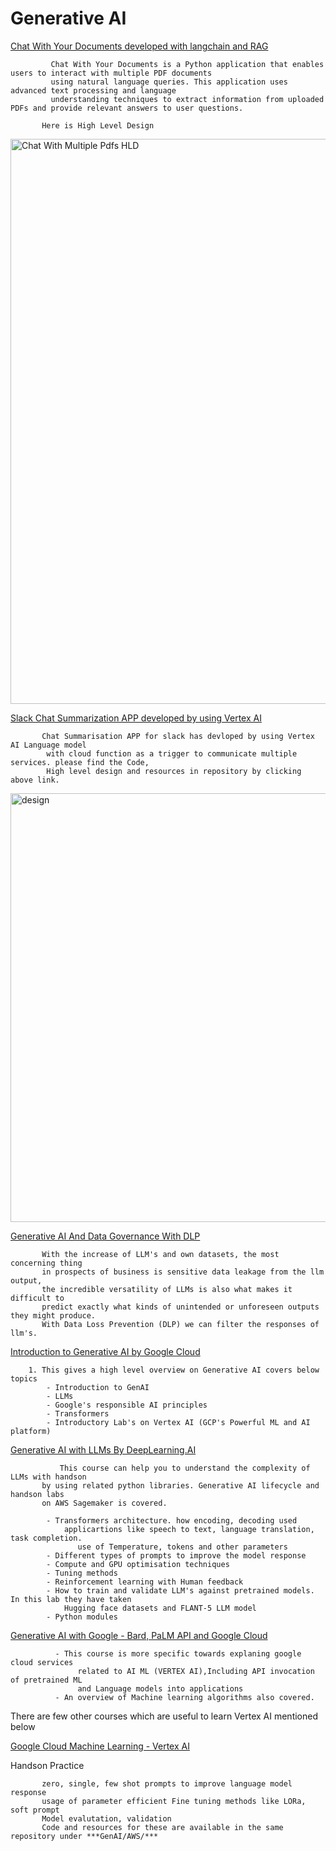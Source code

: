 # Generative AI

 [Chat With Your Documents developed with langchain and RAG](https://github.com/naveen675/AI/tree/main/langchain/Chat_With_your_Documents)

             Chat With Your Documents is a Python application that enables users to interact with multiple PDF documents
             using natural language queries. This application uses advanced text processing and language
             understanding techniques to extract information from uploaded PDFs and provide relevant answers to user questions.
   
           Here is High Level Design
   <img width="904" alt="Chat With Multiple Pdfs HLD" src="https://github.com/naveen675/AI/assets/38736123/2735cca8-eb27-4029-851e-99af8c449a5a">

  [Slack Chat Summarization APP developed by using Vertex AI](https://github.com/naveen675/slack_chat_summarization)
      
           Chat Summarisation APP for slack has devloped by using Vertex AI Language model
            with cloud function as a trigger to communicate multiple services. please find the Code,
            High level design and resources in repository by clicking above link.
  <img width="686" alt="design" src="https://github.com/naveen675/AI/assets/38736123/6ed43a7c-8f26-41ea-8b83-dffb8a5a3b4e">

    
 [Generative AI And Data Governance With DLP](https://github.com/naveen675/AI/tree/18d7610c741b2315ed7f73155d53d00c217eac15/GenAI/GCP/API/AI_governance)

           With the increase of LLM's and own datasets, the most concerning thing
           in prospects of business is sensitive data leakage from the llm output,
           the incredible versatility of LLMs is also what makes it difficult to
           predict exactly what kinds of unintended or unforeseen outputs they might produce.
           With Data Loss Prevention (DLP) we can filter the responses of llm's. 
            

 [Introduction to Generative AI by Google Cloud](https://partner.cloudskillsboost.google/journeys/119)
        
        1. This gives a high level overview on Generative AI covers below topics
            - Introduction to GenAI
            - LLMs
            - Google's responsible AI principles
            - Transformers
            - Introductory Lab's on Vertex AI (GCP's Powerful ML and AI platform)
 [Generative AI with LLMs By DeepLearning.AI](https://www.coursera.org/learn/generative-ai-with-llms/) 

               This course can help you to understand the complexity of LLMs with handson
           by using related python libraries. Generative AI lifecycle and handson labs
           on AWS Sagemaker is covered.

            - Transformers architecture. how encoding, decoding used
                applicartions like speech to text, language translation, task completion.
                   use of Temperature, tokens and other parameters
            - Different types of prompts to improve the model response
            - Compute and GPU optimisation techniques
            - Tuning methods
            - Reinforcement learning with Human feedback
            - How to train and validate LLM's against pretrained models. In this lab they have taken 
                Hugging face datasets and FLANT-5 LLM model 
            - Python modules 
 [Generative AI with Google - Bard, PaLM API and Google Cloud](https://www.udemy.com/course/generative-ai-with-google-bard-google-cloud/)

              - This course is more specific towards explaning google cloud services
                   related to AI ML (VERTEX AI),Including API invocation of pretrained ML
                   and Language models into applications
              - An overview of Machine learning algorithms also covered.
   There are few other courses which are useful to learn Vertex AI mentioned below
           
 [Google Cloud Machine Learning - Vertex AI](https://www.udemy.com/course/machine-learning-with-google-cloud/)


   
 Handson Practice
   
           zero, single, few shot prompts to improve language model response
           usage of parameter efficient Fine tuning methods like LORa, soft prompt
           Model evalutation, validation
           Code and resources for these are available in the same repository under ***GenAI/AWS/***

   
   
   
          
    
      
  
